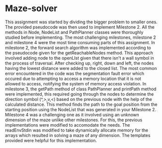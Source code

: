 # Maze-solver

This assignment was started by dividing the bigger problem to smaller ones. The provided pseudocode was then used
to implement Milestone 2. All the methods in Node, NodeList and PathPlanner classes were thoroughly
studied before implementing. The most challenging milestones, milestone 2 and milestone 4 were the most time consuming
parts of this assignment. In milestone 2, the forward search algorithm was implemented according to the pseudocode
given for the getReachableNodes method. This approach involved adding node to the openLIst given that there isn't a wall symbol
in the process of traversal. After checking up, right, down and left, the nodes having the lowest distance were added to the
closed list. The most common error encountered in the code was the segmentation fault error which occured due to
attempting to access a memory location that it is not allowed to access, notifying the system of memory access violation.
In milestone 3, the getPath method of class PathPlanner and printPath method were implemented, this required going through the nodes
to determine the direction symbol (^,>,v,<) based on the previous node with the help of the calculated distance. This method finds the
path to the goal position from the starting position using the NodeList that was generated in your Milestone 2.
Milestone 4 was a challenging one as it involved using an unknown dimension of the maze unlike other milestones. For this, the previous
implementations were modified to accomodate the needs. The readEnvStdin was modified to take dynamically allocate memory for the arrays
which resulted in solving a maze of any dimension. The templates provided were helpful for this implementation. 
 
